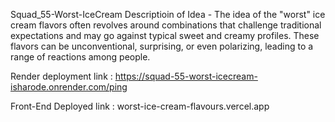 Squad_55-Worst-IceCream
Descriptioin of Idea - The idea of the "worst" ice cream flavors often revolves around combinations that challenge traditional expectations and may go against typical sweet and creamy profiles. These flavors can be unconventional, surprising, or even polarizing, leading to a range of reactions among people.

Render deployment link : https://squad-55-worst-icecream-isharode.onrender.com/ping

Front-End Deployed link : worst-ice-cream-flavours.vercel.app